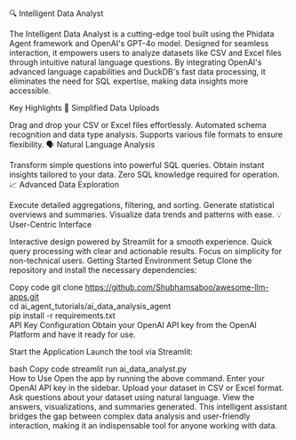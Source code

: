 🔍 Intelligent Data Analyst

The Intelligent Data Analyst is a cutting-edge tool built using the Phidata Agent framework and OpenAI's GPT-4o model. Designed for seamless interaction, it empowers users to analyze datasets like CSV and Excel files through intuitive natural language questions. By integrating OpenAI's advanced language capabilities and DuckDB's fast data processing, it eliminates the need for SQL expertise, making data insights more accessible.

Key Highlights
🚀 Simplified Data Uploads

Drag and drop your CSV or Excel files effortlessly.
Automated schema recognition and data type analysis.
Supports various file formats to ensure flexibility.
🗣️ Natural Language Analysis

Transform simple questions into powerful SQL queries.
Obtain instant insights tailored to your data.
Zero SQL knowledge required for operation.
📈 Advanced Data Exploration

Execute detailed aggregations, filtering, and sorting.
Generate statistical overviews and summaries.
Visualize data trends and patterns with ease.
💡 User-Centric Interface

Interactive design powered by Streamlit for a smooth experience.
Quick query processing with clear and actionable results.
Focus on simplicity for non-technical users.
Getting Started
Environment Setup
Clone the repository and install the necessary dependencies:


Copy code
git clone https://github.com/Shubhamsaboo/awesome-llm-apps.git  
cd ai_agent_tutorials/ai_data_analysis_agent  
pip install -r requirements.txt  
API Key Configuration
Obtain your OpenAI API key from the OpenAI Platform and have it ready for use.

Start the Application
Launch the tool via Streamlit:

bash
Copy code
streamlit run ai_data_analyst.py  
How to Use
Open the app by running the above command.
Enter your OpenAI API key in the sidebar.
Upload your dataset in CSV or Excel format.
Ask questions about your dataset using natural language.
View the answers, visualizations, and summaries generated.
This intelligent assistant bridges the gap between complex data analysis and user-friendly interaction, making it an indispensable tool for anyone working with data.
